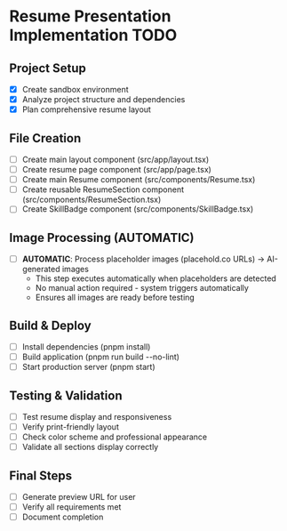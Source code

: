 # Resume Presentation Implementation TODO

## Project Setup
- [x] Create sandbox environment
- [x] Analyze project structure and dependencies
- [x] Plan comprehensive resume layout

## File Creation
- [ ] Create main layout component (src/app/layout.tsx)
- [ ] Create resume page component (src/app/page.tsx)
- [ ] Create main Resume component (src/components/Resume.tsx)
- [ ] Create reusable ResumeSection component (src/components/ResumeSection.tsx)
- [ ] Create SkillBadge component (src/components/SkillBadge.tsx)

## Image Processing (AUTOMATIC)
- [ ] **AUTOMATIC**: Process placeholder images (placehold.co URLs) → AI-generated images
  - This step executes automatically when placeholders are detected
  - No manual action required - system triggers automatically
  - Ensures all images are ready before testing

## Build & Deploy
- [ ] Install dependencies (pnpm install)
- [ ] Build application (pnpm run build --no-lint)
- [ ] Start production server (pnpm start)

## Testing & Validation
- [ ] Test resume display and responsiveness
- [ ] Verify print-friendly layout
- [ ] Check color scheme and professional appearance
- [ ] Validate all sections display correctly

## Final Steps
- [ ] Generate preview URL for user
- [ ] Verify all requirements met
- [ ] Document completion